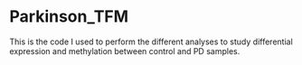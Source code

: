 # Parkinson_TFM
This is the code I used to perform the different analyses to study differential expression and methylation between control and PD samples.
